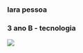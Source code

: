 ### **lara pessoa**
### 3 ano B - tecnologia
![](https://github.com/larapessoa/larapessoa/assets/170112588/91561dfe-2be1-4f2b-8371-d3192568dd67)



<!--
**larapessoa/larapessoa** is a ✨ _special_ ✨ repository because its `README.md` (this file) appears on your GitHub profile.

Here are some ideas to get you started:

- 🔭 I’m currently working on ...
- 🌱 I’m currently learning ...
- 👯 I’m looking to collaborate on ...
- 🤔 I’m looking for help with ...
- 💬 Ask me about ...
- 📫 How to reach me: ...
- 😄 Pronouns: ...
- ⚡ Fun fact: ...
-->
